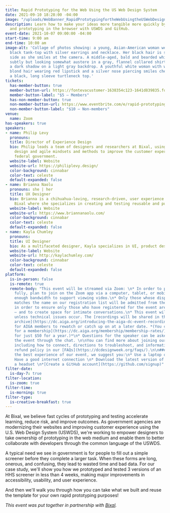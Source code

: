```yaml
---
title: Rapid Prototyping for the Web Using the US Web Design System
date: 2021-09-10 18:28:00 -04:00
image: "/uploads/WebBanner_RapidPrototypingfortheWebUsingtheUSWebDesignSystem.jpg"
description: Learn how to make your ideas more tangible more quickly by designing
  and prototyping in the browser with USWDS and GitHub.
event-date: 2021-10-07 09:00:00 -04:00
start-time: 9:00 am
end-time: 10:00 am
image-alt: 'Collage of photos showing: a young, Asian-American woman wearing a sophisticated
  black tank-top with silver earrings and necklace. Her black hair is swept to one
  side as she smiles at the camera. A middle-aged, bald and bearded white dude smiling
  subtly but looking somewhat austere in a gray, flannel collared shirt and casting
  a dark shadow on a light gray backdrop. A youthful white woman with wavy, light
  blond hair wearing red lipstick and a silver nose piercing smiles cheerfully, in
  a black, long sleeve turtleneck top.'
tickets:
  has-member-button: true
  member-button-url: https://fontevacustomer-1638354c123-1641d839835.force.com/services/oauth2/authorize?client_id=3MVG9nthuDc9owbcOq7_07W.HriOQQPWTbMkrpOla.ajDQlTHf4_uby_mhwylcX.mJBU2O2SppTiZMS0J_HJd&response_type=code&redirect_uri=https://ikit.aiga.org/ikit_national_util/ikit-national-util-sso-redirect/&state=https%3A%2F%2Fdc.aiga.org%2F%3Fpost_type%3Dikit_event%26p%3D447798%26redirect_source%3Deventbrite_register
  member-button-label: "$5 — Members"
  has-non-member-button: true
  non-member-button-url: https://www.eventbrite.com/e/rapid-prototyping-for-the-web-using-the-us-web-design-system-tickets-170371154710
  non-member-button-label: "$10 — Non-members"
venue:
  name: Zoom
has-speakers: true
speakers:
- name: Philip Levy
  pronouns: 
  title: Director of Experience Design
  bio: Philip leads a team of designers and researchers at Bixal, using human-centered
    design and agile mindsets and methods to improve the customer experience of the
    federal government.
  website-label: Website
  website-url: https://philiplevy.design/
  color-background: cinnabar
  color-text: celeste
  default-expanded: false
- name: Brianna Naolu
  pronouns: she | her
  title: UX Designer
  bio: Brianna is a chihuahua-loving, research-driven, user experience designer at
    Bixal where she specializes in creating and testing reusable and purposeful prototypes.
  website-label: Website
  website-url: https://www.briannanaolu.com/
  color-background: cinnabar
  color-text: celeste
  default-expanded: false
- name: Kayla Chumley
  pronouns: 
  title: UI Designer
  bio: As a multifaceted designer, Kayla specializes in UI, product design, and branding.
  website-label: Website
  website-url: http://kaylachumley.com/
  color-background: cinnabar
  color-text: celeste
  default-expanded: false
platform:
  is-in-person: false
  is-remote: true
  remote-body: "This event will be streamed via Zoom: \n* In order to participate
    fully, plan to join on the Zoom app via a computer, tablet, or mobile device with
    enough bandwidth to support viewing video.\n* Only those whose display name fully
    matches the name on our registration list will be admitted from the waiting room,
    in order to ensure only those who have registered for the event are able to attend
    — and to create space for intimate conversations.\n* This event will be recorded
    unless technical issues occur. The [recordings will be shared in the AIGA DC recordings
    archive](https://dc.aiga.org/introducing-the-aiga-dc-event-recordings-archive/)
    for AIGA members to rewatch or catch up on at a later date. *(You can [register
    for a membership](https://dc.aiga.org/membership/membership-rates/) on our website
    for just $50 for a year.)*\n* Questions for the speaker can be asked live during
    the event through the chat. \n\nYou can find more about joining our virtual events,
    including how to connect, directions to troubleshoot, and information about our
    refund policy in our [FAQs](https://dcdesignweek.org/faqs/).\n\n### How to Prepare\nFor
    the best experience of our event, we suggest you:\n* Use a laptop or desktop computer\n*
    Have a good internet connection \n* Download the latest version of Zoom \n* Use
    a headset \n*[Create a GitHub account](https://github.com/signup)"
filter-date:
  is-day-7: true
filter-location:
  is-zoom: true
filter-time:
  is-morning: true
filter-type:
  is-creative-breakfast: true
---
```


At Bixal, we believe fast cycles of prototyping and testing accelerate learning, reduce risk, and improve outcomes. As government agencies are modernizing their websites and improving customer experience using the U.S. Web Design System (USWDS), we're working to empower designers to take ownership of prototyping in the web medium and enable them to better collaborate with developers through the common language of the USWDS.

A typical need we see in government is for people to fill out a simple screener before they complete a larger task. When these forms are long, onerous, and confusing, they lead to wasted time and bad data. For our case study, we'll show you how we prototyped and tested 3 versions of an HHS screener in less than 4 weeks, making major improvements in accessibility, usability, and user experience.

And then we'll walk you through how you can take what we built and reuse the template for your own rapid prototyping purposes!


*This event was put together in partnership with [Bixal](https://www.bixal.com/).*
